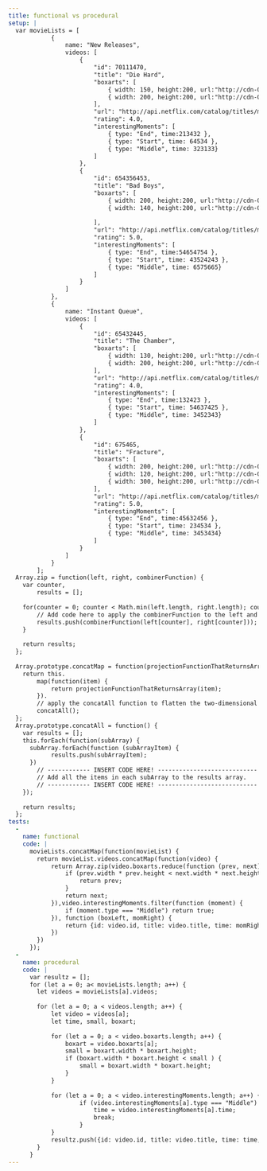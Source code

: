 ```yaml
---
title: functional vs procedural
setup: |
  var movieLists = [
  			{
  				name: "New Releases",
  				videos: [
  					{
  						"id": 70111470,
  						"title": "Die Hard",
  						"boxarts": [
  							{ width: 150, height:200, url:"http://cdn-0.nflximg.com/images/2891/DieHard150.jpg" },
  							{ width: 200, height:200, url:"http://cdn-0.nflximg.com/images/2891/DieHard200.jpg" }
  						],
  						"url": "http://api.netflix.com/catalog/titles/movies/70111470",
  						"rating": 4.0,
  						"interestingMoments": [
  							{ type: "End", time:213432 },
  							{ type: "Start", time: 64534 },
  							{ type: "Middle", time: 323133}
  						]
  					},
  					{
  						"id": 654356453,
  						"title": "Bad Boys",
  						"boxarts": [
  							{ width: 200, height:200, url:"http://cdn-0.nflximg.com/images/2891/BadBoys200.jpg" },
  							{ width: 140, height:200, url:"http://cdn-0.nflximg.com/images/2891/BadBoys140.jpg" }
  
  						],
  						"url": "http://api.netflix.com/catalog/titles/movies/70111470",
  						"rating": 5.0,
  						"interestingMoments": [
  							{ type: "End", time:54654754 },
  							{ type: "Start", time: 43524243 },
  							{ type: "Middle", time: 6575665}
  						]
  					}
  				]
  			},
  			{
  				name: "Instant Queue",
  				videos: [
  					{
  						"id": 65432445,
  						"title": "The Chamber",
  						"boxarts": [
  							{ width: 130, height:200, url:"http://cdn-0.nflximg.com/images/2891/TheChamber130.jpg" },
  							{ width: 200, height:200, url:"http://cdn-0.nflximg.com/images/2891/TheChamber200.jpg" }
  						],
  						"url": "http://api.netflix.com/catalog/titles/movies/70111470",
  						"rating": 4.0,
  						"interestingMoments": [
  							{ type: "End", time:132423 },
  							{ type: "Start", time: 54637425 },
  							{ type: "Middle", time: 3452343}
  						]
  					},
  					{
  						"id": 675465,
  						"title": "Fracture",
  						"boxarts": [
  							{ width: 200, height:200, url:"http://cdn-0.nflximg.com/images/2891/Fracture200.jpg" },
  							{ width: 120, height:200, url:"http://cdn-0.nflximg.com/images/2891/Fracture120.jpg" },
  							{ width: 300, height:200, url:"http://cdn-0.nflximg.com/images/2891/Fracture300.jpg" }
  						],
  						"url": "http://api.netflix.com/catalog/titles/movies/70111470",
  						"rating": 5.0,
  						"interestingMoments": [
  							{ type: "End", time:45632456 },
  							{ type: "Start", time: 234534 },
  							{ type: "Middle", time: 3453434}
  						]
  					}
  				]
  			}
  		];
  Array.zip = function(left, right, combinerFunction) {
  	var counter,
  		results = [];
  
  	for(counter = 0; counter < Math.min(left.length, right.length); counter++) {
  		// Add code here to apply the combinerFunction to the left and right-hand items in the respective arrays
  		results.push(combinerFunction(left[counter], right[counter]));
    }
  
  	return results;
  };
  
  Array.prototype.concatMap = function(projectionFunctionThatReturnsArray) {
  	return this.
  		map(function(item) {
  			return projectionFunctionThatReturnsArray(item);
  		}).
  		// apply the concatAll function to flatten the two-dimensional array
  		concatAll();
  };
  Array.prototype.concatAll = function() {
  	var results = [];
  	this.forEach(function(subArray) {
      subArray.forEach(function (subArrayItem) {
      		results.push(subArrayItem);
      })
  		// ------------ INSERT CODE HERE! ----------------------------
  		// Add all the items in each subArray to the results array.
  		// ------------ INSERT CODE HERE! ----------------------------
  	});
  
  	return results;
  };
tests:
  -
    name: functional
    code: |
      movieLists.concatMap(function(movieList) {
      	return movieList.videos.concatMap(function(video) {
      		return Array.zip(video.boxarts.reduce(function (prev, next) {
      			if (prev.width * prev.height < next.width * next.height) {
      				return prev;
      			}
      			return next;
      		}),video.interestingMoments.filter(function (moment) {
      			if (moment.type === "Middle") return true;
      		}), function (boxLeft, momRight) {
      			return {id: video.id, title: video.title, time: momRight.time,url: boxLeft.url}
      		})
      	})
      });
  -
    name: procedural
    code: |
      var resultz = [];
      for (let a = 0; a< movieLists.length; a++) {
      	let videos = movieLists[a].videos;
      
      	for (let a = 0; a < videos.length; a++) {
      		let video = videos[a];
      		let time, small, boxart;
      		
      		for (let a = 0; a < video.boxarts.length; a++) {
      			boxart = video.boxarts[a];
      			small = boxart.width * boxart.height;
      			if (boxart.width * boxart.height < small ) {
      				small = boxart.width * boxart.height;
      			}
      		}
      
      		for (let a = 0; a < video.interestingMoments.length; a++) {	
      				if (video.interestingMoments[a].type === "Middle") {
      					time = video.interestingMoments[a].time;
      					break;
      				}
      		}
      		resultz.push({id: video.id, title: video.title, time: time, url: boxart.url})
      	}
      }
---
```


